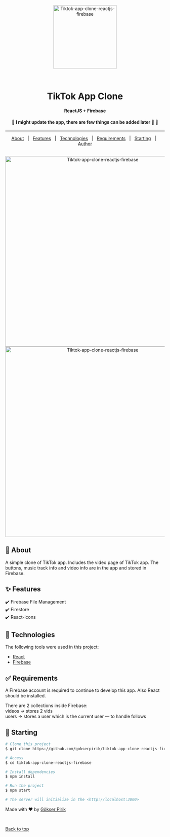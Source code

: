 

<div align="center" id="top"> 
  <img src="https://user-images.githubusercontent.com/48176173/186773751-cf8101d2-1a7f-4773-87a8-9e021846d407.png" width=200 height=200 alt="Tiktok-app-clone-reactjs-firebase" />

  &#xa0;

  
</div>

<h1 align="center">TikTok App Clone</h1>
<h4 align="center">ReactJS + Firebase</h4>




<!-- Status -->

 <h4 align="center"> 
  🚧  I might update the app, there are few things can be added later 🚀  🚧
</h4> 

<hr> 

<p align="center">
  <a href="#dart-about">About</a> &#xa0; | &#xa0; 
  <a href="#sparkles-features">Features</a> &#xa0; | &#xa0;
  <a href="#rocket-technologies">Technologies</a> &#xa0; | &#xa0;
  <a href="#white_check_mark-requirements">Requirements</a> &#xa0; | &#xa0;
  <a href="#checkered_flag-starting">Starting</a> &#xa0; | &#xa0;
  <a href="https://github.com/gokserpirik" target="_blank">Author</a>
</p>

<br>

<div align="center" flex="row" >
  <img src="https://user-images.githubusercontent.com/48176173/186774023-f290de87-3c09-4ec7-ad72-7abf1ae85650.png" width=600  alt="Tiktok-app-clone-reactjs-firebase" />
  <img src="https://user-images.githubusercontent.com/48176173/186774030-08335080-4de2-4f58-9415-e88944c46ebf.png" width=600  alt="Tiktok-app-clone-reactjs-firebase" />


</div>

## :dart: About ##

A simple clone of TikTok app. Includes the video page of TikTok app. The buttons, music track info and video info are in the app and stored in Firebase. 

## :sparkles: Features ##

:heavy_check_mark: Firebase File Management \
:heavy_check_mark: Firestore \
:heavy_check_mark: React-icons 

## :rocket: Technologies ##

The following tools were used in this project:

- [React](https://pt-br.reactjs.org/)
- [Firebase](https://firebase.google.com/)

## :white_check_mark: Requirements ##

A Firebase account is required to continue to develop this app. Also React should be installed.

There are 2 collections inside Firebase: \
videos -> stores 2 vids \
users -> stores a user which is the current user — to handle follows 

## :checkered_flag: Starting ##

```bash
# Clone this project
$ git clone https://github.com/gokserpirik/tiktok-app-clone-reactjs-firebase

# Access
$ cd tiktok-app-clone-reactjs-firebase

# Install dependencies
$ npm install

# Run the project
$ npm start

# The server will initialize in the <http://localhost:3000>
```



Made with :heart: by <a href="https://github.com/gokserpirik" target="_blank">Gökser Pirik</a>

&#xa0;

<a href="#top">Back to top</a>


